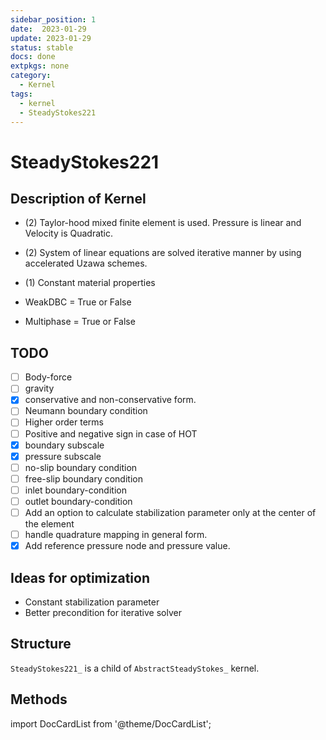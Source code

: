 ```yaml
---
sidebar_position: 1
date:  2023-01-29 
update: 2023-01-29  
status: stable  
docs: done
extpkgs: none 
category:
  - Kernel
tags:
  - kernel
  - SteadyStokes221
---
```


# SteadyStokes221

## Description of Kernel

- (2) Taylor-hood mixed finite element is used. Pressure is linear and Velocity is Quadratic.
- (2) System of linear equations are solved iterative manner by using accelerated Uzawa schemes.
- (1) Constant material properties

- WeakDBC = True or False
- Multiphase = True or False

## TODO

- [ ] Body-force
- [ ] gravity
- [x] conservative and non-conservative form.
- [ ] Neumann boundary condition
- [ ] Higher order terms
- [ ] Positive and negative sign in case of HOT
- [x] boundary subscale
- [x] pressure subscale
- [ ] no-slip boundary condition
- [ ] free-slip boundary condition
- [ ] inlet boundary-condition
- [ ] outlet boundary-condition
- [ ] Add an option to calculate stabilization parameter only at the center of the element
- [ ] handle quadrature mapping in general form.
- [x] Add reference pressure node and pressure value.

## Ideas for optimization

- Constant stabilization parameter
- Better precondition for iterative solver

## Structure

`SteadyStokes221_` is a child of `AbstractSteadyStokes_` kernel.

## Methods

import DocCardList from '@theme/DocCardList';

<DocCardList />
